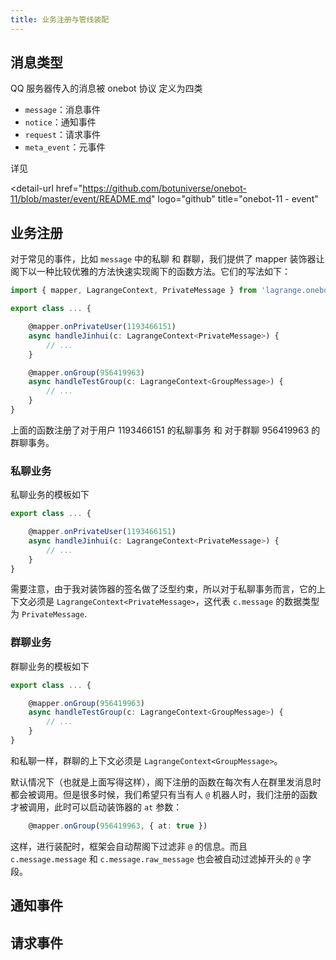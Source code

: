 ```yaml
---
title: 业务注册与管线装配
---
```


## 消息类型

QQ 服务器传入的消息被 onebot 协议 定义为四类

- `message`：消息事件
- `notice`：通知事件
- `request`：请求事件
- `meta_event`：元事件

详见

<detail-url
    href="https://github.com/botuniverse/onebot-11/blob/master/event/README.md"
    logo="github"
    title="onebot-11 - event"
></detail-url>

## 业务注册

对于常见的事件，比如 `message` 中的私聊 和 群聊，我们提供了 mapper 装饰器让阁下以一种比较优雅的方法快速实现阁下的函数方法。它们的写法如下：

```typescript
import { mapper, LagrangeContext, PrivateMessage } from 'lagrange.onebot';

export class ... {

    @mapper.onPrivateUser(1193466151)
    async handleJinhui(c: LagrangeContext<PrivateMessage>) {
        // ...
    }

    @mapper.onGroup(956419963)
    async handleTestGroup(c: LagrangeContext<GroupMessage>) {
        // ...
    }
}
```

上面的函数注册了对于用户 1193466151 的私聊事务 和 对于群聊 956419963 的群聊事务。

### 私聊业务

私聊业务的模板如下

```typescript
export class ... {

    @mapper.onPrivateUser(1193466151)
    async handleJinhui(c: LagrangeContext<PrivateMessage>) {
        // ...
    }
}
```

需要注意，由于我对装饰器的签名做了泛型约束，所以对于私聊事务而言，它的上下文必须是 `LagrangeContext<PrivateMessage>`，这代表 `c.message` 的数据类型为 `PrivateMessage`.

### 群聊业务

群聊业务的模板如下

```typescript
export class ... {

    @mapper.onGroup(956419963)
    async handleTestGroup(c: LagrangeContext<GroupMessage>) {
        // ...
    }
}
```

和私聊一样，群聊的上下文必须是 `LagrangeContext<GroupMessage>`。

默认情况下（也就是上面写得这样），阁下注册的函数在每次有人在群里发消息时都会被调用。但是很多时候，我们希望只有当有人 `@` 机器人时，我们注册的函数才被调用，此时可以启动装饰器的 `at` 参数：

```typescript
    @mapper.onGroup(956419963, { at: true })
```

这样，进行装配时，框架会自动帮阁下过滤非 `@` 的信息。而且 `c.message.message` 和 `c.message.raw_message` 也会被自动过滤掉开头的 `@` 字段。

## 通知事件

## 请求事件